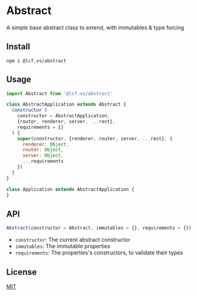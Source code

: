 # <a name="reference">Abstract</a>

A simple base abstract class to extend, with immutables & type forcing

## <a name="install">Install</a>

`npm i @lcf.vs/abstract`

## <a name="usage">Usage</a>

```js
import Abstract from '@lcf.vs/abstract'

class AbstractApplication extends Abstract {
  constructor (
    constructor = AbstractApplication,
    {router, renderer, server, ...rest},
    requirements = {}
  ) {
    super(constructor, {renderer, router, server, ...rest}, {
      renderer: Object,
      router: Object,
      server: Object,
      ...requirements
    })
  }
}

class Application extends AbstractApplication {
}
```

## <a name="api">API</a>

```js
Abstract(constructor = Abstract, immutables = {}, requirements = {})
```

 * `constructor`: The current abstract constructor 
 * `immutables`: The immutable properties
 * `requirements`: The properties's constructors, to validate their types

## <a name="license">License</a>

[MIT](https://github.com/Lcfvs/content-handler/blob/master/licence.md)
